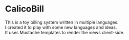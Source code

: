 CalicoBill
==========

This is a toy billing system written in multiple languages.  
I created it to play with some new languages and ideas.  
It uses Mustache templates to render the views client-side.  

